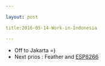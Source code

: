 ```yaml
---

layout: post

title:2016-05-14-Work-in-Indonesia

---
```



-   Off to Jakarta =)
-   Next prios : Feather and [ESP8266](notes_ESP8266.md)

